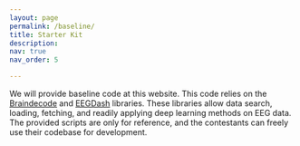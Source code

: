 ```yaml
---
layout: page
permalink: /baseline/
title: Starter Kit
description:  
nav: true
nav_order: 5

---
```



We will provide baseline code at this website. This code relies on the [Braindecode](https://braindecode.org) and [EEGDash](https://eegdash.org) libraries. These libraries allow data search, loading, fetching, and readily applying deep learning methods on EEG data. The provided scripts are only for reference, and the contestants can freely use their codebase for development.
